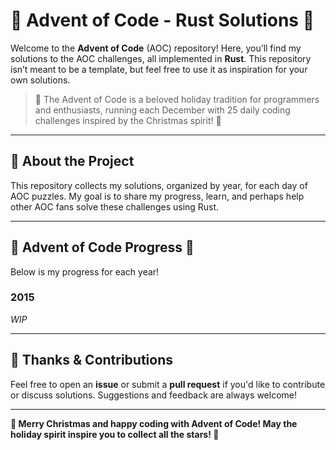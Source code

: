 # 🎄 Advent of Code - Rust Solutions 🦀

Welcome to the **Advent of Code** (AOC) repository! Here, you’ll find my solutions to the AOC challenges, all implemented in **Rust**. This repository isn’t meant to be a template, but feel free to use it as inspiration for your own solutions.

> 🌟 The Advent of Code is a beloved holiday tradition for programmers and enthusiasts, running each December with 25 daily coding challenges inspired by the Christmas spirit! 🌟

---

## 🎅 About the Project

This repository collects my solutions, organized by year, for each day of AOC puzzles. My goal is to share my progress, learn, and perhaps help other AOC fans solve these challenges using Rust.

---

## 🎄 Advent of Code Progress 🎄

Below is my progress for each year!

### 2015

_WIP_

<!-- ![AOC 2022 Progress](./path/to/image_2022.png) -->

---

## 🎉 Thanks & Contributions

Feel free to open an **issue** or submit a **pull request** if you'd like to contribute or discuss solutions. Suggestions and feedback are always welcome!

---

**🦀 Merry Christmas and happy coding with Advent of Code! May the holiday spirit inspire you to collect all the stars! 🌟**
